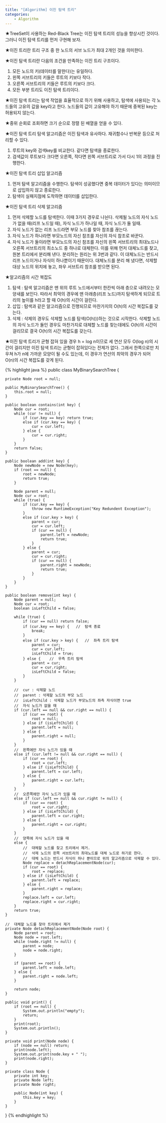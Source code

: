```yaml
---
title: "[Algorithm] 이진 탐색 트리"
categories:
    - Algorithm
---
```

★TreeSet이 사용하는 Red-Black Tree는 이진 탐색 트리의 성능을 향상시킨 것이다. 그러니 이진 탐색 트리를 먼저 구현해 보자.

★이진 트리란 트리 구조 중 한 노드의 서브 노드가 최대 2개인 것을 의미한다.

★이진 탐색 트리란 다음의 조건을 만족하는 이진 트리 구조이다.
1. 모든 노드의 키(데이터를 말한다)는 유일하다.
2. 왼쪽 서브트리의 키들은 루트의 키보다 작다.
3. 오른쪽 서브트리의 키들은 루트의 키보다 크다.
4. 모든 부분 트리도 이진 탐색 트리이다.

★이진 탐색 트리는 탐색 작업을 효율적으로 하기 위해 사용하고, 탐색에 사용되는 각 노드들의 고유의 값을 key라고 한다. 노드들의 값이 고유해야 하기 때문에 중복된 key는 허용되지 않는다.

★중위 순회로 조회하면 크기 순으로 정렬 된 배열을 얻을 수 있다.

★이진 탐색 트리 탐색 알고리즘은 이진 탐색과 유사하다. 재귀함수나 반복문 등으로 처리할 수 있다.
1. 루트의 key와 검색key를 비교한다. 같다면 탐색을 종료한다.
2. 검색값이 루트보다 크다면 오른쪽, 작다면 왼쪽 서브트리로 가서 다시 1의 과정을 진행한다.

★이진 탐색 트리 삽입 알고리즘
1. 먼저 탐색 알고리즘을 수행한다. 탐색이 성공했다면 중복 데이터가 있다는 의미이므로 삽입하지 않고 종료한다.
2. 탐색이 실패지점에 도착하면 데이터를 삽입한다.

★이진 탐색 트리 삭제 알고리즘
1. 먼저 삭제할 노드를 탐색한다. 이때 3가지 경우로 나뉜다. 삭제될 노드의 자식 노드가 없을 때(리프 노드일 때), 자식 노드가 하나일 때, 자식 노드가 둘 일때.
2. 자식 노드가 없는 리프 노드라면 부모 노드를 찾아 참조를 끊는다.
3. 자식 노드가 하나라면 부모노드의 자신 참조를 자신의 자식 참조로 바꾼다.
4. 자식 노드가 둘이라면 부모노드의 자신 참조를 자신의 왼쪽 서브트리의 최대노드나 오른쪽 서브트리의 최소노드 중 하나로 대체한다. 이를 위해 먼저 대체노드를 찾고, 원본 트리에서 분리해 낸다. 분리하는 원리는 위 3번과 같다. 이 대체노드는 반드시 리프 노드이거나 자식이 하나뿐이기 때문이다. 대체노드를 분리 해 냈다면, 삭제할 대상 노드의 위치에 놓고, 좌우 서브트리 참조를 받으면 된다.

★알고리즘의 시간 복잡도
1. 탐색 : 탐색 알고리즘은 맨 위의 루트 노드에서부터 한칸씩 아래 층으로 내려오는 모양새를 보인다. 따라서 최악의 경우에 맨 아래층(리프 노드)까지 탐색하게 되므로 트리의 높이를 h라고 할 때 O(h)의 시간이 걸린다.
2. 삽입 : 탐색과 같은 알고리즘으로 진행되므로 마찬가지의 O(h)의 시간 복잡도를 갖는다.
3. 삭제 : 삭제의 경우도 삭제할 노드를 탐색(O(h)))하는 것으로 시작한다. 삭제할 노드의 자식 노드가 둘인 경우도 마찬가지로 대체할 노드를 찾는데에도 O(h)의 시간이 걸리므로 결국 O(h)의 시간 복잡도를 갖는다.

★이진 탐색 트리가 균형 잡혀 있을 경우 h = log n이므로 세 연산 모두 O(log n)의 시간이 걸리지만 이진 탐색 트리는 균형이 잡혀있다는 전제가 없다. 그래서 한쪽으로만 치우쳐 h가 n에 가까운 모양이 될 수도 있는데, 이 경우가 연산의 최악의 경우가 되어 O(n)의 시간 복잡도를 갖게 된다.

{% highlight java %}
public class MyBinarySearchTree {
	
	private Node root = null;
	
	public MyBinarySearchTree() {
		this.root = null;
	}

	public boolean contains(int key) {
		Node cur = root;
		while (cur != null) {
			if (cur.key == key) return true;
			else if (cur.key == key) {
				cur = cur.left;
			} else {
				cur = cur.right;
			}
		}
		return false;
	}
	
	public boolean add(int key) {
		Node newNode = new Node(key);
		if (root == null) {
			root = newNode;
			return true;
		}
		
		Node parent = null;
		Node cur = root;
		while (true) {
			if (cur.key == key) {
				throw new RuntimeException("Key Redundent Exception");
			}
			else if (cur.key > key) {
				parent = cur;
				cur = cur.left;
				if (cur == null) {
					parent.left = newNode;
					return true;
				}
			} else {
				parent = cur;
				cur = cur.right;
				if (cur == null) {
					parent.right = newNode;
					return true;
				}
			}
		}
	}
	
	public boolean remove(int key) {
		Node parent = null;
		Node cur = root;
		boolean isLeftChild = false;
		
		while (true) {
			if (cur == null) return false;
			if (cur.key == key) {	//	탐색 종료
				break;
			}
			else if (cur.key > key) {	//	좌측 트리 탐색
				parent = cur;
				cur = cur.left;
				isLeftChild = true;
			} else {	//	우측 트리 탐색
				parent = cur;
				cur = cur.right;
				isLeftChild = false;
			}
		}
		
		//	cur : 삭제할 노드
		//	parent : 삭제할 노드의 부모 노드
		//	isLeftChild : 삭제할 노드가 부모노드의 좌측 자식이면 true
		//	자식 노드가 없을 때
		if (cur.left == null && cur.right == null) {
			if (cur == root) {
				root = null;
			} else if (isLeftChild) {
				parent.left = null;
			} else {
				parent.right = null;
			}
		}
		//	왼쪽에만 자식 노드가 있을 때
		else if (cur.left != null && cur.right == null) {
			if (cur == root) {
				root = cur.left;
			} else if (isLeftChild) {
				parent.left = cur.left;
			} else {
				parent.right = cur.left;
			}
		}
		//	오른쪽에만 자식 노드가 있을 때
		else if (cur.left == null && cur.right != null) {
			if (cur == root) {
				root = cur.right;
			} else if (isLeftChild) {
				parent.left = cur.right;
			} else {
				parent.right = cur.right;
			}
		}
		//	양쪽에 자식 노드가 있을 때
		else {
			//	대체할 노드를 찾고 트리에서 제거.
			//	삭제 노드의 왼쪽 서브트리의 최대노드를 대체 노드로 하기로 한다.
			//	대체 노드는 반드시 자식이 하나 뿐이므로 위의 알고리즘으로 삭제할 수 있다.
			Node replace = detachReplacementNode(cur);
			if (cur == root) {
				root = replace;
			} else if (isLeftChild) {
				parent.left = replace;
			} else {
				parent.right = replace;
			}
			replace.left = cur.left;
			replace.right = cur.right;
		}
		return true;
	}
	
	//	대체할 노드를 찾아 트리에서 제거
	private Node detachReplacementNode(Node root) {
		Node parent = root;
		Node node = root.left;
		while (node.right != null) {
			parent = node;
			node = node.right;
		}
		
		if (parent == root) {
			parent.left = node.left;
		} else {
			parent.right = node.left;
		}
		
		return node;
	}
	
	public void print() {
		if (root == null) {
			System.out.println("empty");
			return;
		}
		print(root);
		System.out.println();
	}
	
	private void print(Node node) {
		if (node == null) return;
		print(node.left);
		System.out.print(node.key + " ");
		print(node.right);
	}

	private class Node {
		private int key;
		private Node left;
		private Node right;
		
		public Node(int key) {
			this.key = key;
		}
	}
}
{% endhighlight %}